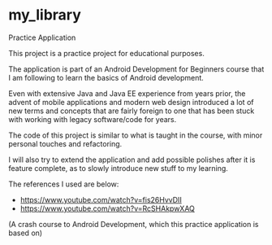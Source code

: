 # my_library
Practice Application

This project is a practice project for educational purposes.

The application is part of an Android Development for Beginners course that I am following to learn the basics of Android development.

Even with extensive Java and Java EE experience from years prior, the advent of mobile applications and modern web design introduced a lot of new terms and concepts that are fairly foreign to one that has been stuck with working with legacy software/code for years.

The code of this project is similar to what is taught in the course, with minor personal touches and refactoring.

I will also try to extend the application and add possible polishes after it is feature complete, as to slowly introduce new stuff to my learning.

The references I used are below:
- https://www.youtube.com/watch?v=fis26HvvDII
- https://www.youtube.com/watch?v=RcSHAkpwXAQ

(A crash course to Android Development, which this practice application is based on)
